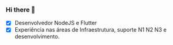 ### Hi there 👋

- [x] Desenvolvedor NodeJS e Flutter
- [x] Experiência nas áreas de Infraestrutura, suporte N1 N2 N3 e desenvolvimento.

<!--
**ZaunSupremoXV/ZaunSupremoXV** is a ✨ _special_ ✨ repository because its `README.md` (this file) appears on your GitHub profile.

Here are some ideas to get you started:

- 🔭 I’m currently working on ...
- 🌱 I’m currently learning ...
- 👯 I’m looking to collaborate on ...
- 🤔 I’m looking for help with ...
- 💬 Ask me about ...
- 📫 How to reach me: ...
- 😄 Pronouns: ...
- ⚡ Fun fact: ...
-->
